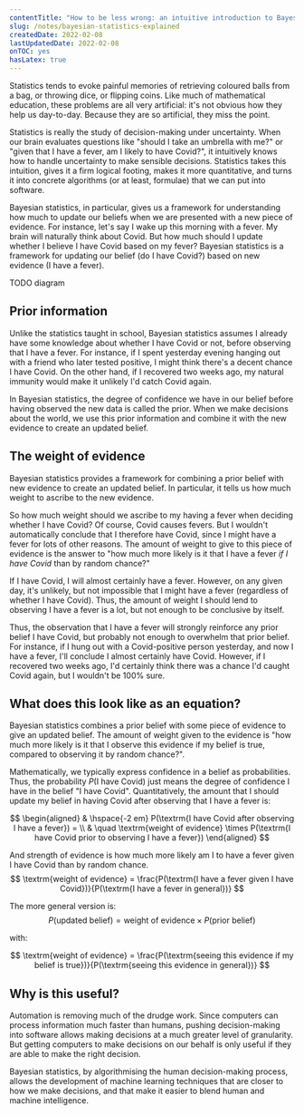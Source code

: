 ```yaml
---
contentTitle: "How to be less wrong: an intuitive introduction to Bayesian statistics"
slug: /notes/bayesian-statistics-explained
createdDate: 2022-02-08
lastUpdatedDate: 2022-02-08
onTOC: yes
hasLatex: true
---
```


Statistics tends to evoke painful memories of retrieving coloured balls from a bag, or throwing dice, or flipping coins. Like much of mathematical education, these problems are all very artificial: it's not obvious how they help us day-to-day. Because they are so artificial, they miss the point.

Statistics is really the study of decision-making under uncertainty. When our brain evaluates questions like "should I take an umbrella with me?" or "given that I have a fever, am I likely to have Covid?", it intuitively knows how to handle uncertainty to make sensible decisions. Statistics takes this intuition, gives it a firm logical footing, makes it more quantitative, and turns it into concrete algorithms (or at least, formulae) that we can put into software.

Bayesian statistics, in particular, gives us a framework for understanding how much to update our beliefs when we are presented with a new piece of evidence. For instance, let's say I wake up this morning with a fever. My brain will naturally think about Covid. But how much should I update whether I believe I have Covid based on my fever? Bayesian statistics is a framework for updating our belief (do I have Covid?) based on new evidence (I have a fever).

TODO diagram

## Prior information

Unlike the statistics taught in school, Bayesian statistics assumes I already have some knowledge about whether I have Covid or not, before observing that I have a fever. For instance, if I spent yesterday evening hanging out with a friend who later tested positive, I might think there's a decent chance I have Covid. On the other hand, if I recovered two weeks ago, my natural immunity would make it unlikely I'd catch Covid again.

In Bayesian statistics, the degree of confidence we have in our belief before having observed the new data is called the prior. When we make decisions about the world, we use this prior information and combine it with the new evidence to create an updated belief.

## The weight of evidence

Bayesian statistics provides a framework for combining a prior belief with new evidence to create an updated belief. In particular, it tells us how much weight to ascribe to the new evidence.

So how much weight should we ascribe to my having a fever when deciding whether I have Covid? Of course, Covid causes fevers. But I wouldn't automatically conclude that I therefore have Covid, since I might have a fever for lots of other reasons. The amount of weight to give to this piece of evidence is the answer to "how much more likely is it that I have a fever *if I have Covid* than by random chance?"

If I have Covid, I will almost certainly have a fever. However, on any given day, it's unlikely, but not impossible that I might have a fever (regardless of whether I have Covid). Thus, the amount of weight I should lend to observing I have a fever is a lot, but not enough to be conclusive by itself.

Thus, the observation that I have a fever will strongly reinforce any prior belief I have Covid, but probably not enough to overwhelm that prior belief. For instance, if I hung out with a Covid-positive person yesterday, and now I have a fever, I'll conclude I almost certainly have Covid. However, if I recovered two weeks ago, I'd certainly think there was a chance I'd caught Covid again, but I wouldn't be 100% sure.

## What does this look like as an equation?

Bayesian statistics combines a prior belief with some piece of evidence to give an updated belief. The amount of weight given to the evidence is "how much more likely is it that I observe this evidence if my belief is true, compared to observing it by random chance?".

Mathematically, we typically express confidence in a belief as probabilities. Thus, the probability $P(\textrm{I have Covid})$ just means the degree of confidence I have in the belief "I have Covid". Quantitatively, the amount that I should update my belief in having Covid after observing that I have a fever is:

$$
\begin{aligned}
& \hspace{-2 em} P(\textrm{I have Covid after observing I have a fever}) = \\ & \quad \textrm{weight of evidence} \times P(\textrm{I have Covid prior to observing I have a fever})
\end{aligned}
$$


And $\textrm{strength of evidence}$ is how much more likely am I to have a fever given I have Covid than by random chance.
$$
  \textrm{weight of evidence} = \frac{P(\textrm{I have a fever given I have Covid})}{P(\textrm{I have a fever in general})}
$$

The more general version is:
$$
P(\textrm{updated belief}) = \textrm{weight of evidence} \times P(\textrm{prior belief})
$$

with:

$$
  \textrm{weight of evidence} = \frac{P(\textrm{seeing this evidence if my belief is true})}{P(\textrm{seeing this evidence in general})}
  $$

## Why is this useful?
Automation is removing much of the drudge work. Since computers can process information much faster than humans, pushing decision-making into software allows making decisions at a much greater level of granularity. But getting computers to make decisions on our behalf is only useful if they are able to make the right decision.

Bayesian statistics, by algorithmising the human decision-making process, allows the development of machine learning techniques that are closer to how we make decisions, and that make it easier to blend human and machine intelligence.
